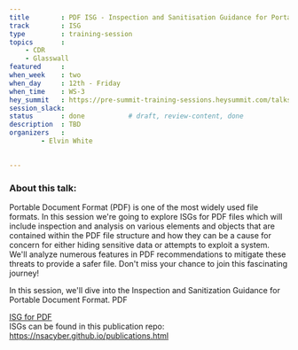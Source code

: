 ```yaml
---
title        : PDF ISG - Inspection and Sanitisation Guidance for Portable Document Format
track        : ISG
type         : training-session
topics       :
    - CDR
    - Glasswall
featured     : 
when_week    : two
when_day     : 12th - Friday
when_time    : WS-3
hey_summit   : https://pre-summit-training-sessions.heysummit.com/talks/pdf-isg-how-to-automate-inspection-and-sanitization-guidance-testing-2pm-bst/
session_slack: 
status       : done           # draft, review-content, done
description  : TBD
organizers   : 
        - Elvin White
       

---
```


### About this talk:

Portable Document Format (PDF) is one of the most widely used file formats. In this session we're going to explore ISGs for PDF files which will include inspection and analysis on various elements and objects that are contained within the PDF file structure and how they can be a cause for concern for either hiding sensitive data or attempts to exploit a system. We'll analyze numerous features in PDF recommendations to mitigate these threats to provide a safer file. Don't miss your chance to join this fascinating journey!


In this session, we'll dive into the Inspection and Sanitization Guidance for Portable Document Format. PDF

[ISG for PDF](https://apps.nsa.gov/iaarchive/library/reports/pdf_inspection_and_sanitization_guidance_v1_0-20171206.cfm)  
ISGs can be found in this publication repo:
https://nsacyber.github.io/publications.html  

